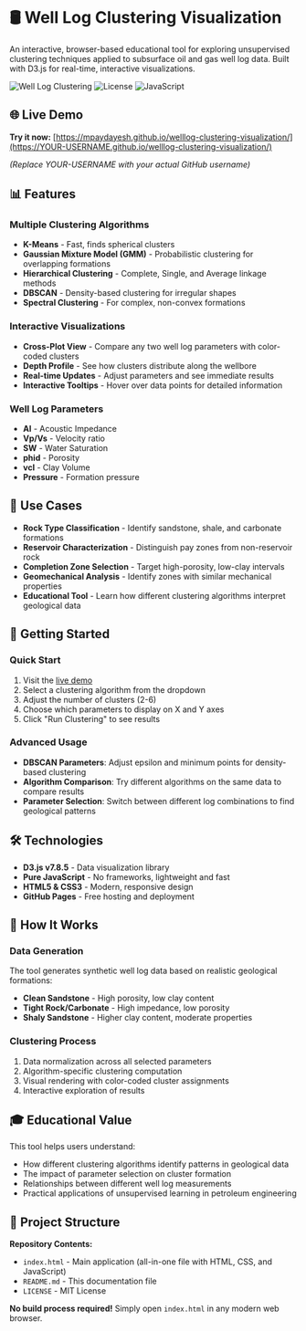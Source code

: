# 🛢️ Well Log Clustering Visualization

An interactive, browser-based educational tool for exploring unsupervised clustering techniques applied to subsurface oil and gas well log data. Built with D3.js for real-time, interactive visualizations.

![Well Log Clustering](https://img.shields.io/badge/Status-Live-brightgreen)
![License](https://img.shields.io/badge/License-MIT-blue)
![JavaScript](https://img.shields.io/badge/JavaScript-ES6-yellow)

## 🌐 Live Demo

**Try it now:** [https://mpaydayesh.github.io/welllog-clustering-visualization/](https://YOUR-USERNAME.github.io/welllog-clustering-visualization/)

*(Replace YOUR-USERNAME with your actual GitHub username)*

## 📊 Features

### Multiple Clustering Algorithms
- **K-Means** - Fast, finds spherical clusters
- **Gaussian Mixture Model (GMM)** - Probabilistic clustering for overlapping formations
- **Hierarchical Clustering** - Complete, Single, and Average linkage methods
- **DBSCAN** - Density-based clustering for irregular shapes
- **Spectral Clustering** - For complex, non-convex formations

### Interactive Visualizations
- **Cross-Plot View** - Compare any two well log parameters with color-coded clusters
- **Depth Profile** - See how clusters distribute along the wellbore
- **Real-time Updates** - Adjust parameters and see immediate results
- **Interactive Tooltips** - Hover over data points for detailed information

### Well Log Parameters
- **AI** - Acoustic Impedance
- **Vp/Vs** - Velocity ratio
- **SW** - Water Saturation
- **phid** - Porosity
- **vcl** - Clay Volume
- **Pressure** - Formation pressure

## 🎯 Use Cases

- **Rock Type Classification** - Identify sandstone, shale, and carbonate formations
- **Reservoir Characterization** - Distinguish pay zones from non-reservoir rock
- **Completion Zone Selection** - Target high-porosity, low-clay intervals
- **Geomechanical Analysis** - Identify zones with similar mechanical properties
- **Educational Tool** - Learn how different clustering algorithms interpret geological data

## 🚀 Getting Started

### Quick Start
1. Visit the [live demo](https://YOUR-USERNAME.github.io/welllog-clustering-visualization/)
2. Select a clustering algorithm from the dropdown
3. Adjust the number of clusters (2-6)
4. Choose which parameters to display on X and Y axes
5. Click "Run Clustering" to see results

### Advanced Usage
- **DBSCAN Parameters**: Adjust epsilon and minimum points for density-based clustering
- **Algorithm Comparison**: Try different algorithms on the same data to compare results
- **Parameter Selection**: Switch between different log combinations to find geological patterns

## 🛠️ Technologies

- **D3.js v7.8.5** - Data visualization library
- **Pure JavaScript** - No frameworks, lightweight and fast
- **HTML5 & CSS3** - Modern, responsive design
- **GitHub Pages** - Free hosting and deployment

## 📖 How It Works

### Data Generation
The tool generates synthetic well log data based on realistic geological formations:
- **Clean Sandstone** - High porosity, low clay content
- **Tight Rock/Carbonate** - High impedance, low porosity
- **Shaly Sandstone** - Higher clay content, moderate properties

### Clustering Process
1. Data normalization across all selected parameters
2. Algorithm-specific clustering computation
3. Visual rendering with color-coded cluster assignments
4. Interactive exploration of results

## 🎓 Educational Value

This tool helps users understand:
- How different clustering algorithms identify patterns in geological data
- The impact of parameter selection on cluster formation
- Relationships between different well log measurements
- Practical applications of unsupervised learning in petroleum engineering

## 📁 Project Structure

**Repository Contents:**
- `index.html` - Main application (all-in-one file with HTML, CSS, and JavaScript)
- `README.md` - This documentation file
- `LICENSE` - MIT License

**No build process required!** Simply open `index.html` in any modern web browser.
